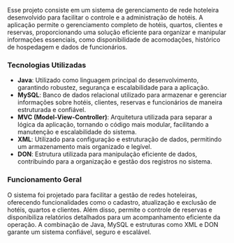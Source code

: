 Esse projeto consiste em um sistema de gerenciamento de rede hoteleira desenvolvido para facilitar o controle e a administração de hotéis. A aplicação permite o gerenciamento completo de hotéis, quartos, clientes e reservas, proporcionando uma solução eficiente para organizar e manipular informações essenciais, como disponibilidade de acomodações, histórico de hospedagem e dados de funcionários.  

### **Tecnologias Utilizadas**  

- **Java**: Utilizado como linguagem principal do desenvolvimento, garantindo robustez, segurança e escalabilidade para a aplicação.  
- **MySQL**: Banco de dados relacional utilizado para armazenar e gerenciar informações sobre hotéis, clientes, reservas e funcionários de maneira estruturada e confiável.  
- **MVC (Model-View-Controller)**: Arquitetura utilizada para separar a lógica da aplicação, tornando o código mais modular, facilitando a manutenção e escalabilidade do sistema.  
- **XML**: Utilizado para configuração e estruturação de dados, permitindo um armazenamento mais organizado e legível.  
- **DON**: Estrutura utilizada para manipulação eficiente de dados, contribuindo para a organização e gestão dos registros no sistema.  

### **Funcionamento Geral**  

O sistema foi projetado para facilitar a gestão de redes hoteleiras, oferecendo funcionalidades como o cadastro, atualização e exclusão de hotéis, quartos e clientes. Além disso, permite o controle de reservas e disponibiliza relatórios detalhados para um acompanhamento eficiente da operação. A combinação de Java, MySQL e estruturas como XML e DON garante um sistema confiável, seguro e escalável.  


